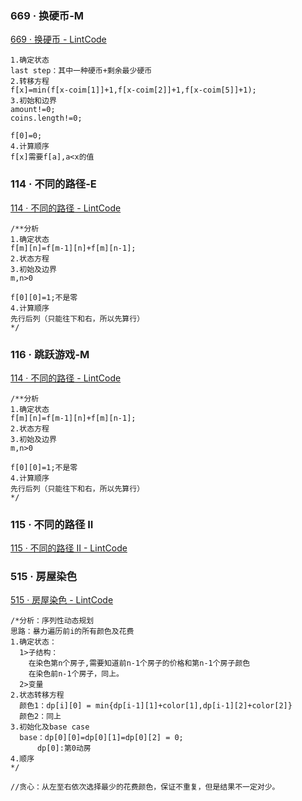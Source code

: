 ### 669 · 换硬币-M

[669 · 换硬币 - LintCode](https://www.lintcode.com/problem/669/description)

```
1.确定状态
last step：其中一种硬币+剩余最少硬币
2.转移方程
f[x]=min(f[x-coim[1]]+1,f[x-coim[2]]+1,f[x-coim[5]]+1);
3.初始和边界
amount!=0;
coins.length!=0;

f[0]=0;
4.计算顺序
f[x]需要f[a],a<x的值
```

### 114 · 不同的路径-E

[114 · 不同的路径 - LintCode](https://www.lintcode.com/problem/114/description)

```
/**分析
1.确定状态
f[m][n]=f[m-1][n]+f[m][n-1];
2.状态方程
3.初始及边界
m,n>0

f[0][0]=1;不是零
4.计算顺序
先行后列（只能往下和右，所以先算行）
*/
```

### 116 · 跳跃游戏-M

[114 · 不同的路径 - LintCode](https://www.lintcode.com/problem/114/description)

```
/**分析
1.确定状态
f[m][n]=f[m-1][n]+f[m][n-1];
2.状态方程
3.初始及边界
m,n>0

f[0][0]=1;不是零
4.计算顺序
先行后列（只能往下和右，所以先算行）
*/
```

### 115 · 不同的路径 II

[115 · 不同的路径 II - LintCode](https://www.lintcode.com/problem/115/)

### 515 · 房屋染色

[515 · 房屋染色 - LintCode](https://www.lintcode.com/problem/515/)

```
/*分析：序列性动态规划
思路：暴力遍历前i的所有颜色及花费
1.确定状态：
  1>子结构：
​    在染色第n个房子,需要知道前n-1个房子的价格和第n-1个房子颜色
​    在染色前n-1个房子，同上。
  2>变量
2.状态转移方程
  颜色1：dp[i][0] = min{dp[i-1][1]+color[1],dp[i-1][2]+color[2]}
  颜色2：同上
3.初始化及base case
  base：dp[0][0]=dp[0][1]=dp[0][2] = 0;
​      dp[0]:第0动房
4.顺序
*/

//贪心：从左至右依次选择最少的花费颜色，保证不重复，但是结果不一定对少。
```

